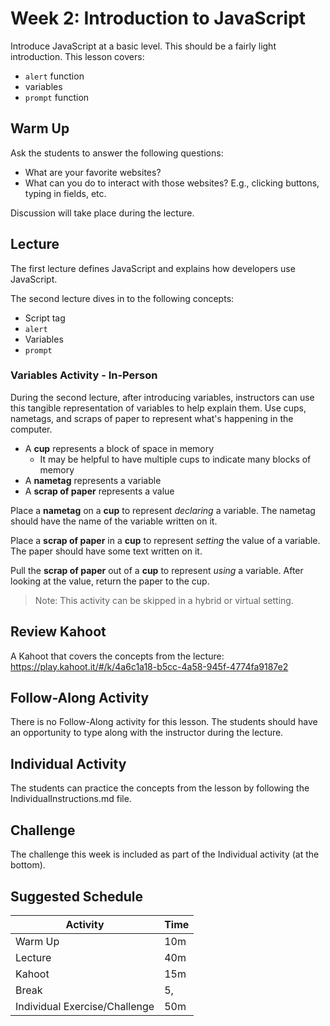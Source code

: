 # Week 2: Introduction to JavaScript
Introduce JavaScript at a basic level. This should be a fairly light introduction. This lesson covers:
- `alert` function
- variables
- `prompt` function

## Warm Up
Ask the students to answer the following questions:
- What are your favorite websites?
- What can you do to interact with those websites? E.g., clicking buttons, typing in fields, etc.

Discussion will take place during the lecture.

## Lecture
The first lecture defines JavaScript and explains how developers use JavaScript.

The second lecture dives in to the following concepts:
- Script tag
- `alert`
- Variables
- `prompt`

### Variables Activity - In-Person
During the second lecture, after introducing variables, instructors can use this tangible representation of variables to help explain them. Use cups, nametags, and scraps of paper to represent what's happening in the computer.

- A **cup** represents a block of space in memory
    - It may be helpful to have multiple cups to indicate many blocks of memory
- A **nametag** represents a variable
- A **scrap of paper** represents a value

Place a **nametag** on a **cup** to represent _declaring_ a variable. The nametag should have the name of the variable written on it.

Place a **scrap of paper** in a **cup** to represent _setting_ the value of a variable. The paper should have some text written on it.

Pull the **scrap of paper** out of a **cup** to represent _using_ a variable. After looking at the value, return the paper to the cup.

>Note: This activity can be skipped in a hybrid or virtual setting.

## Review Kahoot
A Kahoot that covers the concepts from the lecture: https://play.kahoot.it/#/k/4a6c1a18-b5cc-4a58-945f-4774fa9187e2

## Follow-Along Activity
There is no Follow-Along activity for this lesson. The students should have an opportunity to type along with the instructor during the lecture.

## Individual Activity
The students can practice the concepts from the lesson by following the IndividualInstructions.md file.

## Challenge
The challenge this week is included as part of the Individual activity (at the bottom).

## Suggested Schedule
| Activity | Time |
|-|-|
| Warm Up | 10m |
| Lecture | 40m |
| Kahoot | 15m |
| Break | 5, |
| Individual Exercise/Challenge | 50m |